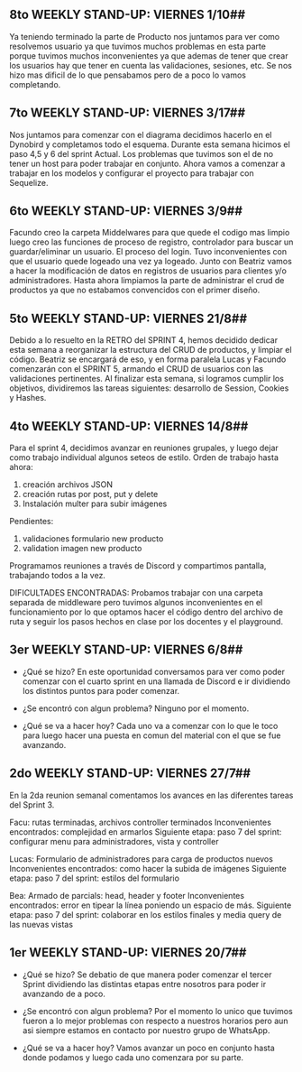 ## 8to WEEKLY STAND-UP: VIERNES 1/10##
Ya teniendo terminado la parte de Producto nos juntamos para ver como resolvemos usuario ya que tuvimos muchos problemas en esta parte
porque tuvimos muchos inconvenientes ya que ademas de tener que crear los usuarios hay que tener en cuenta las validaciones, sesiones, etc. Se nos hizo mas dificil de lo que pensabamos pero de a poco lo vamos completando.


## 7to WEEKLY STAND-UP: VIERNES 3/17##
Nos juntamos para comenzar con el diagrama decidimos hacerlo en el Dynobird y completamos todo el esquema.
Durante esta semana hicimos el paso 4,5 y 6 del sprint Actual.
Los problemas que tuvimos son el de no tener un host para poder trabajar en conjunto.
Ahora vamos a comenzar a trabajar en los modelos y configurar el proyecto para trabajar con Sequelize.

## 6to WEEKLY STAND-UP: VIERNES 3/9##
Facundo creo la carpeta Middelwares para que quede el codigo mas limpio luego creo las funciones de proceso de registro, controlador para buscar un guardar/eliminar un usuario. El proceso del login.
Tuvo inconvenientes con que el usuario quede logeado una vez ya logeado.
Junto con Beatriz vamos a hacer la modificación de datos en registros de usuarios para clientes y/o administradores.
Hasta ahora limpiamos la parte de administrar el crud de productos ya que no estabamos convencidos con el primer diseño.

## 5to WEEKLY STAND-UP: VIERNES 21/8##
Debido a lo resuelto en la RETRO del SPRINT 4, hemos decidido dedicar esta semana a reorganizar la estructura del CRUD de productos, y limpiar el código. 
Beatriz se encargará de eso, y en forma paralela Lucas y Facundo comenzarán con el SPRINT 5, armando el CRUD de usuarios con las validaciones pertinentes.
Al finalizar esta semana, si logramos cumplir los objetivos, dividiremos las tareas siguientes: desarrollo de Session, Cookies y Hashes.


## 4to WEEKLY STAND-UP: VIERNES 14/8##

Para el sprint 4, decidimos avanzar en reuniones grupales, y luego dejar como trabajo individual algunos seteos de estilo.
Orden de trabajo hasta ahora:
1. creación archivos JSON
2. creación rutas por post, put y delete
3. Instalación multer para subir imágenes

Pendientes: 
1. validaciones formulario new producto 
2. validation imagen new producto

Programamos reuniones a través de Discord y compartimos pantalla, trabajando todos a la vez.

DIFICULTADES ENCONTRADAS: 
Probamos trabajar con una carpeta separada de middleware pero tuvimos algunos inconvenientes en el funcionamiento por lo que optamos hacer el código dentro del archivo de ruta y seguir los pasos hechos en clase por los docentes y el playground.

## 3er WEEKLY STAND-UP: VIERNES 6/8##

- ¿Qué se hizo? 
En este oportunidad conversamos para ver como poder comenzar con el cuarto sprint en una llamada de Discord e ir dividiendo los distintos puntos para poder comenzar.

- ¿Se encontró con algun problema?
Ninguno por el momento.

- ¿Qué se va a hacer hoy?
Cada uno va a comenzar con lo que le toco para luego hacer una puesta en comun del material con el que se fue avanzando.


## 2do WEEKLY STAND-UP: VIERNES 27/7##
En la 2da reunion semanal comentamos los avances en las diferentes tareas del Sprint 3.

Facu: rutas terminadas, archivos controller terminados
Inconvenientes encontrados: complejidad en armarlos
Siguiente etapa: paso 7 del sprint: configurar menu para administradores, vista y controller 

Lucas: Formulario de administradores para carga de productos nuevos
Inconvenientes encontrados: como hacer la subida de imágenes
Siguiente etapa: paso 7 del sprint: estilos del formulario

Bea: Armado de parcials: head, header y footer
Inconvenientes encontrados: error en tipear la línea poniendo un espacio de más.
Siguiente etapa: paso 7 del sprint: colaborar en los estilos finales y media query de las nuevas vistas



## 1er WEEKLY STAND-UP: VIERNES 20/7##

- ¿Qué se hizo? 
Se debatio de que manera poder comenzar el tercer Sprint dividiendo las distintas etapas entre nosotros para poder ir avanzando de a poco.

- ¿Se encontró con algun problema?
Por el momento lo unico que tuvimos fueron a lo mejor problemas con respecto a nuestros horarios pero aun asi siempre estamos en contacto por nuestro grupo de WhatsApp.

- ¿Qué se va a hacer hoy?
Vamos avanzar un poco en conjunto hasta donde podamos y luego cada uno comenzara por su parte.
